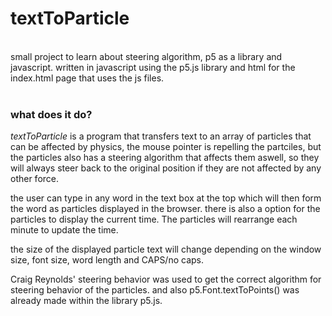 # textToParticle
<br />
small project to learn about steering algorithm, p5 as a library and javascript.
written in javascript using the p5.js library and html for the index.html page that uses the js files.
<br />
<br />

### what does it do?

*textToParticle* is a program that transfers text to an array of particles that can be affected by physics, the mouse pointer is repelling the partciles, but the 
particles also has a steering algorithm that affects them aswell, so they will always steer back to the original position if 
they are not affected by any other force.

the user can type in any word in the text box at the top which will then form the word as particles displayed in the browser.
there is also a option for the particles to display the current time. The particles will rearrange each minute to update the time.

the size of the displayed particle text will change depending on the window size, font size, word length and CAPS/no caps.

Craig Reynolds' steering behavior was used to get the correct algorithm for steering behavior of the particles.
and also p5.Font.textToPoints() was already made within the library p5.js.
